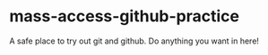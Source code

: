 # mass-access-github-practice
A safe place to try out git and github. Do anything you want in here!
